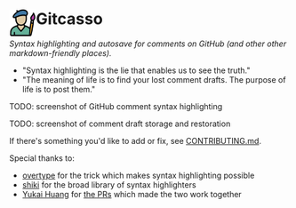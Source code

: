 # <img align="left" src="browser-extension/public/icons/icon-48.png"> Gitcasso

*Syntax highlighting and autosave for comments on GitHub (and other other markdown-friendly places).*

- "Syntax highlighting is the lie that enables us to see the truth."
- "The meaning of life is to find your lost comment drafts. The purpose of life is to post them."

TODO: screenshot of GitHub comment syntax highlighting

TODO: screenshot of comment draft storage and restoration

If there's something you'd like to add or fix, see [CONTRIBUTING.md](CONTRIBUTING.md).

Special thanks to:
- [overtype](https://github.com/panphora/overtype) for the trick which makes syntax highlighting possible
- [shiki](https://github.com/shikijs/shiki) for the broad library of syntax highlighters
- [Yukai Huang](https://github.com/Yukaii) for [the PRs](https://github.com/panphora/overtype/issues?q=is%3Apr+author%3AYukaii) which made the two work together